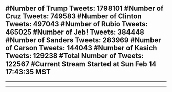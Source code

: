#Number of Trump Tweets: 1798101
#Number of Cruz Tweets: 749583
#Number of Clinton Tweets: 497043
#Number of Rubio Tweets: 465025
#Number of Jeb! Tweets: 384448
#Number of Sanders Tweets: 283969
#Number of Carson Tweets: 144043
#Number of Kasich Tweets: 129238
#Total Number of Tweets: 122567 
#Current Stream Started at Sun Feb 14 17:43:35 MST
---
---
---
